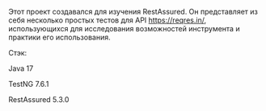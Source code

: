 Этот проект создавался для изучения RestAssured. Он представляет из себя несколько простых тестов для API https://reqres.in/, использующихся для исследования возможностей инструмента и практики его использования.

Стэк:

Java 17

TestNG 7.6.1

RestAssured 5.3.0
